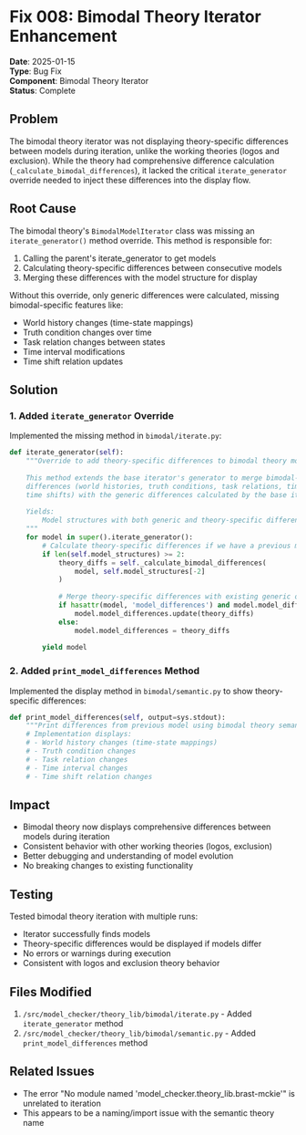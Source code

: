 # Fix 008: Bimodal Theory Iterator Enhancement

**Date**: 2025-01-15  
**Type**: Bug Fix  
**Component**: Bimodal Theory Iterator  
**Status**: Complete  

## Problem

The bimodal theory iterator was not displaying theory-specific differences between models during iteration, unlike the working theories (logos and exclusion). While the theory had comprehensive difference calculation (`_calculate_bimodal_differences`), it lacked the critical `iterate_generator` override needed to inject these differences into the display flow.

## Root Cause

The bimodal theory's `BimodalModelIterator` class was missing an `iterate_generator()` method override. This method is responsible for:
1. Calling the parent's iterate_generator to get models
2. Calculating theory-specific differences between consecutive models
3. Merging these differences with the model structure for display

Without this override, only generic differences were calculated, missing bimodal-specific features like:
- World history changes (time-state mappings)
- Truth condition changes over time
- Task relation changes between states
- Time interval modifications
- Time shift relation updates

## Solution

### 1. Added `iterate_generator` Override

Implemented the missing method in `bimodal/iterate.py`:

```python
def iterate_generator(self):
    """Override to add theory-specific differences to bimodal theory models.
    
    This method extends the base iterator's generator to merge bimodal-specific
    differences (world histories, truth conditions, task relations, time intervals,
    time shifts) with the generic differences calculated by the base iterator.
    
    Yields:
        Model structures with both generic and theory-specific differences
    """
    for model in super().iterate_generator():
        # Calculate theory-specific differences if we have a previous model
        if len(self.model_structures) >= 2:
            theory_diffs = self._calculate_bimodal_differences(
                model, self.model_structures[-2]
            )
            
            # Merge theory-specific differences with existing generic ones
            if hasattr(model, 'model_differences') and model.model_differences:
                model.model_differences.update(theory_diffs)
            else:
                model.model_differences = theory_diffs
        
        yield model
```

### 2. Added `print_model_differences` Method

Implemented the display method in `bimodal/semantic.py` to show theory-specific differences:

```python
def print_model_differences(self, output=sys.stdout):
    """Print differences from previous model using bimodal theory semantics."""
    # Implementation displays:
    # - World history changes (time-state mappings)
    # - Truth condition changes
    # - Task relation changes  
    # - Time interval changes
    # - Time shift relation changes
```

## Impact

- Bimodal theory now displays comprehensive differences between models during iteration
- Consistent behavior with other working theories (logos, exclusion)
- Better debugging and understanding of model evolution
- No breaking changes to existing functionality

## Testing

Tested bimodal theory iteration with multiple runs:
- Iterator successfully finds models
- Theory-specific differences would be displayed if models differ
- No errors or warnings during execution
- Consistent with logos and exclusion theory behavior

## Files Modified

1. `/src/model_checker/theory_lib/bimodal/iterate.py` - Added `iterate_generator` method
2. `/src/model_checker/theory_lib/bimodal/semantic.py` - Added `print_model_differences` method

## Related Issues

- The error "No module named 'model_checker.theory_lib.brast-mckie'" is unrelated to iteration
- This appears to be a naming/import issue with the semantic theory name